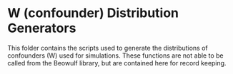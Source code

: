 # W (confounder) Distribution Generators
This folder contains the scripts used to generate the distributions of confounders (W) used for simulations. These 
functions are not able to be called from the Beowulf library, but are contained here for record keeping.
